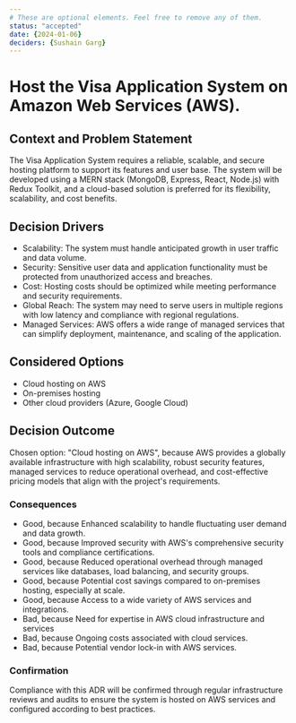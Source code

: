 ```yaml
---
# These are optional elements. Feel free to remove any of them.
status: "accepted"
date: {2024-01-06}
deciders: {Sushain Garg}
---
```

# Host the Visa Application System on Amazon Web Services (AWS).

## Context and Problem Statement

The Visa Application System requires a reliable, scalable, and secure hosting platform to support its features and user base. The system will be developed using a MERN stack (MongoDB, Express, React, Node.js) with Redux Toolkit, and a cloud-based solution is preferred for its flexibility, scalability, and cost benefits.

## Decision Drivers

* Scalability: The system must handle anticipated growth in user traffic and data volume.
* Security: Sensitive user data and application functionality must be protected from unauthorized access and breaches.
* Cost: Hosting costs should be optimized while meeting performance and security requirements.
* Global Reach: The system may need to serve users in multiple regions with low latency and compliance with regional regulations.
* Managed Services: AWS offers a wide range of managed services that can simplify deployment, maintenance, and scaling of the application.

## Considered Options

* Cloud hosting on AWS
* On-premises hosting
* Other cloud providers (Azure, Google Cloud)

## Decision Outcome

Chosen option: "Cloud hosting on AWS", because
AWS provides a globally available infrastructure with high scalability, robust security features, managed services to reduce operational overhead, and cost-effective pricing models that align with the project's requirements.

### Consequences

* Good, because Enhanced scalability to handle fluctuating user demand and data growth.
* Good, because Improved security with AWS's comprehensive security tools and compliance certifications.
* Good, because Reduced operational overhead through managed services like databases, load balancing, and security groups.
* Good, because Potential cost savings compared to on-premises hosting, especially at scale.
* Good, because Access to a wide variety of AWS services and integrations.
* Bad, because Need for expertise in AWS cloud infrastructure and services
* Bad, because Ongoing costs associated with cloud services.
* Bad, because Potential vendor lock-in with AWS services.


### Confirmation

Compliance with this ADR will be confirmed through regular infrastructure reviews and audits to ensure the system is hosted on AWS services and configured according to best practices.

